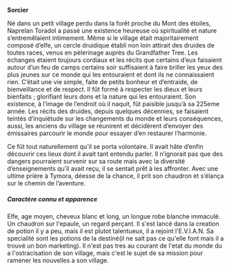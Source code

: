 **Sorcier**  
  
Né dans un petit village perdu dans la forêt proche du Mont des étoiles, Naprelan Toradol a passé une existence heureuse où spiritualité et nature s’entremêlaient intimement. Même si le village était majoritairement composé d’elfe, un cercle druidique établi non loin attirait des druides de toutes races, venus en pèlerinage auprès du Grandfather Tree. Les échanges étaient toujours cordiaux et les récits que certains d’eux faisaient autour d’un feu de camps certains soir suffisaient à faire briller les yeux des plus jeunes sur ce monde qui les entouraient et dont ils ne connaissaient rien. C’était une vie simple, faite de petits bonheur et d’entraide, de bienveillance et de respect. Il fût formé à respecter les dieux et leurs bienfaits ; glorifiant leurs dons et la nature qui les entouraient. Son existence, à l’image de l’endroit où il naquit, fût paisible jusqu’à sa 225eme année. Les récits des druides, depuis quelques décennies, se faisaient teintés d’inquiétude sur les changements du monde et leurs conséquences, aussi, les anciens du village se réunirent et décidèrent d’envoyer des émissaires parcourir le monde pour essayer d’en restaurer l’harmonie.  
  
Ce fût tout naturellement qu’il se porta volontaire. Il avait hâte d’enfin découvrir ces lieux dont il avait tant entendu parler. Il n’ignorait pas que des dangers pourraient survenir sur sa route mais avec la diversité d’enseignements qu’il avait reçu, il se sentait prêt à les affronter. Avec une ultime prière à Tymora, déesse de la chance, il prit son chaudron et s’élança sur le chemin de l’aventure.

##### Caractère connu et apparence
Elfe, age moyen, cheveux blanc et long, un longue robe blanche immaculé. Un chaudron sur l'epaule, un regard perçant.
Il s'est lancé dans la creation de potion il y a peu, mais il est plutot talentueux, il a rejoint l'E.V.I.A.N. Sa specialité sont les potions de la destiné(il ne sait pas ce qu'elle font mais il a trouvé un bon marketing). Il n'est pas tres au courant de l'etat du monde du a l'ostracisation de son village, mais c'est le sujet de sa mission pour ramener les nouvelles a son village. 
